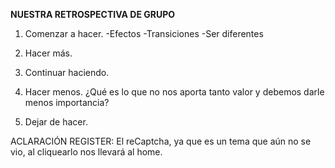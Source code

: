 **NUESTRA RETROSPECTIVA DE GRUPO**

1. Comenzar a hacer.
-Efectos
-Transiciones
-Ser diferentes

2. Hacer más.

3. Continuar haciendo.

4. Hacer menos.
¿Qué es lo que no nos aporta tanto valor y debemos darle menos importancia?

5. Dejar de hacer.

ACLARACIÓN REGISTER: 
El reCaptcha, ya que es un tema que aún no se vio, al cliquearlo nos llevará al home. 
